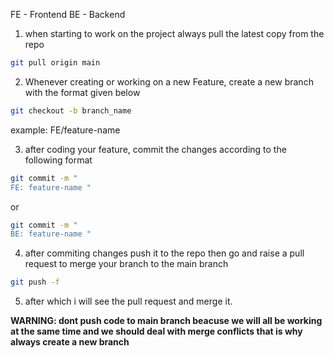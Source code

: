 FE - Frontend
BE - Backend

1) when starting to work on the project always pull the latest copy from the repo

```bash
git pull origin main
```

2) Whenever creating or working on a new Feature, create a new branch with the format given below

```bash
git checkout -b branch_name
```
example: FE/feature-name

3) after coding your feature, commit the changes according to the following format

```bash
git commit -m "
FE: feature-name "
```

or

```bash
git commit -m "
BE: feature-name "
```

4) after commiting changes push it to the repo then go and raise a pull request to merge your branch to the main branch

```bash
git push -f
```

5) after which i will see the pull request and merge it.

**WARNING: dont push code to main branch beacuse we will all be working at the same time and we should deal with merge conflicts
that is why always create a new branch**
